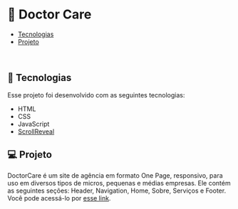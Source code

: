 <h1>🚀 Doctor Care</h1>

<ul>
    <li><a href="#-tecnologias">Tecnologias</a></li>
    <li><a href="#-projeto">Projeto</a></li>
</ul>

<br>

## 🚀 Tecnologias

<!--- Ex: HTML, CSS, JavaScript, Node.Js, ReactJS, ReactNative --->

Esse projeto foi desenvolvido com as seguintes tecnologias:

- HTML
- CSS
- JavaScript
- [ScrollReveal](https://scrollrevealjs.org/)

## 💻 Projeto

DoctorCare é um site de agência em formato One Page, responsivo, para uso em diversos tipos de micros, pequenas e médias empresas. Ele contém as seguintes seções: Header, Navigation, Home, Sobre, Serviços e Footer. Você pode acessá-lo por [esse link](https://murilorgalvao.github.io/doctor-care/).
